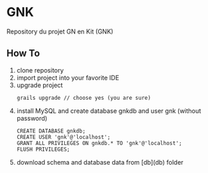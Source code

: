 GNK
===

Repository du projet GN en Kit (GNK)

How To
------

   <ol>
    <li>clone repository</li>
    <li>import project into your favorite IDE</li>
    <li>upgrade project</li>

    grails upgrade // choose yes (you are sure)
  <li>install MySQL and create database gnkdb and user gnk (without password)</li>
    
    CREATE DATABASE gnkdb;
    CREATE USER 'gnk'@'localhost';
    GRANT ALL PRIVILEGES ON gnkdb.* TO 'gnk'@'localhost';
    FLUSH PRIVILEGES;
  <li>download schema and database data from [db](db) folder</li>
   </lo>
    

